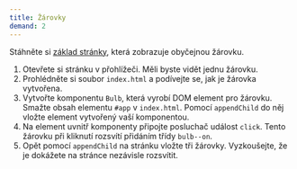 ```yaml
---
title: Žárovky
demand: 2
---
```


Stáhněte si [základ stránky](assets/zarovka-zadani.zip), která zobrazuje obyčejnou žárovku.

1. Otevřete si stránku v přohlížeči. Měli byste vidět jednu žárovku.
1. Prohlédněte si soubor `index.html` a podívejte se, jak je žárovka vytvořena.
1. Vytvořte komponentu `Bulb`, která vyrobí DOM element pro žárovku. Smažte obsah elementu `#app` v `index.html`. Pomocí `appendChild` do něj vložte element vytvořený vaší komponentou.
1. Na element uvnitř komponenty připojte posluchač událost `click`. Tento žárovku při kliknutí rozsvítí přidáním třídy `bulb--on`.
1. Opět pomocí `appendChild` na stránku vložte tři žárovky. Vyzkoušejte, že je dokážete na stránce nezávisle rozsvítit.
